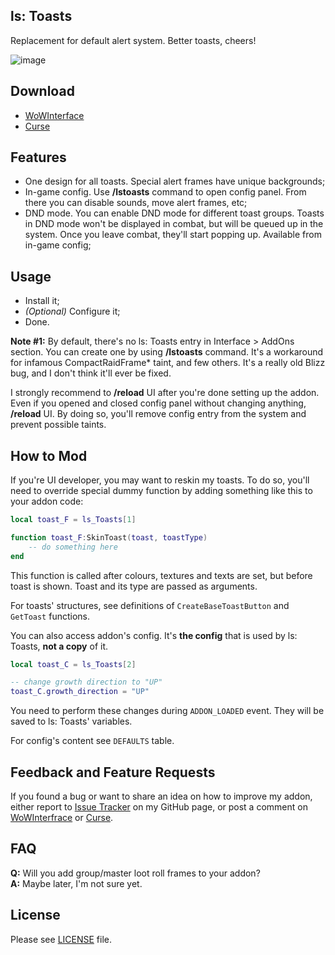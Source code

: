 ## ls: Toasts
Replacement for default alert system. Better toasts, cheers!

![image](http://i.imgur.com/PvzX6VF.gif)

## Download
- [WoWInterface](http://www.wowinterface.com/downloads/info24123.html)
- [Curse](http://mods.curse.com/addons/wow/ls-toasts)

## Features
- One design for all toasts. Special alert frames have unique backgrounds;
- In-game config. Use **/lstoasts** command to open config panel. From there you can disable sounds, move alert frames, etc;
- DND mode. You can enable DND mode for different toast groups. Toasts in DND mode won't be displayed in combat, but will be queued up in the system. Once you leave combat, they'll start popping up. Available from in-game config;

## Usage
- Install it;
- _(Optional)_ Configure it;
- Done.

**Note #1:** By default, there's no ls: Toasts entry in Interface > AddOns section. You can create one by using **/lstoasts** command. It's a workaround for infamous CompactRaidFrame* taint, and few others. It's a really old Blizz bug, and I don't think it'll ever be fixed.

I strongly recommend to **/reload** UI after you're done setting up the addon. Even if you opened and closed config panel without changing anything, **/reload** UI. By doing so, you'll remove config entry from the system and prevent possible taints.

## How to Mod
If you're UI developer, you may want to reskin my toasts. To do so, you'll need to override special dummy function by adding something like this to your addon code:

```Lua
local toast_F = ls_Toasts[1]

function toast_F:SkinToast(toast, toastType)
	-- do something here
end
```

This function is called after colours, textures and texts are set, but before toast is shown. Toast and its type are passed as arguments.

For toasts' structures, see definitions of `CreateBaseToastButton` and `GetToast` functions.

You can also access addon's config. It's **the config** that is used by ls: Toasts, **not a copy** of it.

```Lua
local toast_C = ls_Toasts[2]

-- change growth direction to "UP"
toast_C.growth_direction = "UP"
```

You need to perform these changes during `ADDON_LOADED` event. They will be saved to ls: Toasts' variables.

For config's content see `DEFAULTS` table.

## Feedback and Feature Requests
If you found a bug or want to share an idea on how to improve my addon, either report to [Issue Tracker](https://github.com/ls-/ls_Toasts/issues) on my GitHub page, or post a comment on [WoWInterfrace](http://www.wowinterface.com/downloads/info24123.html#comments) or [Curse](http://mods.curse.com/addons/wow/ls-toasts#comments).

## FAQ
**Q:** Will you add group/master loot roll frames to your addon?<br/>
**A:** Maybe later, I'm not sure yet.

## License
Please see [LICENSE](https://github.com/ls-/ls_Toasts/blob/master/LICENSE.txt) file.
